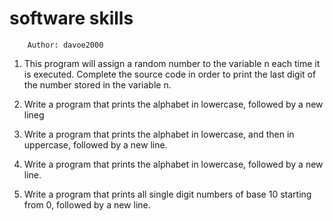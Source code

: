 #		software skills


		Author: davoe2000


1. This program will assign a random number to the variable n each time it is executed. Complete the source code in order to print the last digit of the number stored in the variable n.

2. Write a program that prints the alphabet in lowercase, followed by a new lineg

3. Write a program that prints the alphabet in lowercase, and then in uppercase, followed by a new line.

4. Write a program that prints the alphabet in lowercase, followed by a new line.

5. Write a program that prints all single digit numbers of base 10 starting from 0, followed by a new line.
